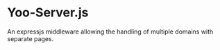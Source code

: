 # Yoo-Server.js
An expressjs middleware allowing the handling of multiple domains with separate pages.
